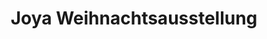 ---
title: "Joya Weihnachtsausstellung"
url: /goettingen/joya-weihnachtsausstellung/
shop: Schmuck
---